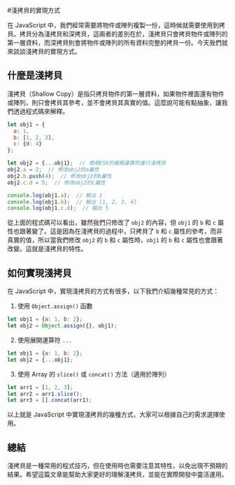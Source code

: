 #淺拷貝的實現方式

在 JavaScript 中，我們經常需要將物件或陣列複製一份，這時候就需要使用到拷貝。拷貝分為淺拷貝和深拷貝，這兩者的差別在於，淺拷貝只會拷貝物件或陣列的第一層資料，而深拷貝則會將物件或陣列的所有資料完整的拷貝一份。今天我們就來談談淺拷貝的實現方式。

## 什麼是淺拷貝

淺拷貝（Shallow Copy）是指只拷貝物件的第一層資料，如果物件裡面還有物件或陣列，則只會拷貝其參考，並不會拷貝其真實的值。這麼說可能有點抽象，讓我們透過程式碼來解釋。

```javascript
let obj1 = {
  a: 1,
  b: [1, 2, 3],
  c: {d: 4}
};

let obj2 = {...obj1};  // 使用ES6的展開運算符進行淺拷貝
obj2.a = 2;  // 修改obj2的a屬性
obj2.b.push(4);  // 修改obj2的b屬性
obj2.c.d = 5;  // 修改obj2的c屬性

console.log(obj1.a);  // 輸出 1
console.log(obj1.b);  // 輸出 [1, 2, 3, 4]
console.log(obj1.c.d);  // 輸出 5
```

從上面的程式碼可以看出，雖然我們只修改了 `obj2` 的內容，但 `obj1` 的 `b` 和 `c` 屬性也跟著變了。這是因為在淺拷貝的過程中，只拷貝了 `b` 和 `c` 屬性的參考，而非真實的值，所以當我們修改 `obj2` 的 `b` 和 `c` 屬性時，`obj1` 的 `b` 和 `c` 屬性也會跟著改變。這就是淺拷貝的特性。

## 如何實現淺拷貝

在 JavaScript 中，實現淺拷貝的方式有很多，以下我們介紹幾種常見的方式：

1. 使用 `Object.assign()` 函數

```javascript
let obj1 = {a: 1, b: 2};
let obj2 = Object.assign({}, obj1);
```

2. 使用展開運算符 `...`

```javascript
let obj1 = {a: 1, b: 2};
let obj2 = {...obj1};
```

3. 使用 Array 的 `slice()` 或 `concat()` 方法（適用於陣列）

```javascript
let arr1 = [1, 2, 3];
let arr2 = arr1.slice();
let arr3 = [].concat(arr1);
```

以上就是 JavaScript 中實現淺拷貝的幾種方式，大家可以根據自己的需求選擇使用。

## 總結

淺拷貝是一種常用的程式技巧，但在使用時也需要注意其特性，以免出現不預期的結果。希望這篇文章能幫助大家更好的理解淺拷貝，並能在實際開發中靈活運用。